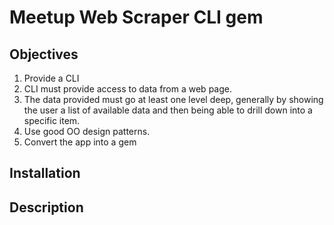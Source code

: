 # Meetup Web Scraper CLI gem

## Objectives

1. Provide a CLI
2. CLI must provide access to data from a web page.
3. The data provided must go at least one level deep, generally by showing the user a list of available data and then being able to drill down into a specific item.
4. Use good OO design patterns.
5. Convert the app into a gem

## Installation


## Description
